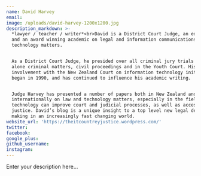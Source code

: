 ```yaml
---
name: David Harvey
email:
image: /uploads/david-harvey-1200x1200.jpg
description_markdown: >-
  *lawyer / teacher / writer*<br>David is a District Court Judge, an educator
  and an award winning academic on legal and information communications
  technology matters.


  As a District Court Judge, he presided over all criminal jury trials and judge
  alone criminal matters, civil proceedings and in the Youth Court. His
  involvement with the New Zealand Court on information technology initiatives
  began in 1990, and has continued to influence his academic writing.


  Judge Harvey has presented a number of papers both in New Zealand and
  internationally on law and technology matters, especially in the field of how
  technology can improve court and judicial processes, as well as access to
  justice. David’s blog is a unique insight to a top level new legal decision
  making in an increasingly fast changing world.
website_url: 'https://theitcountreyjustice.wordpress.com/'
twitter:
facebook:
google_plus:
github_username:
instagram:
---
```


Enter your description here...
